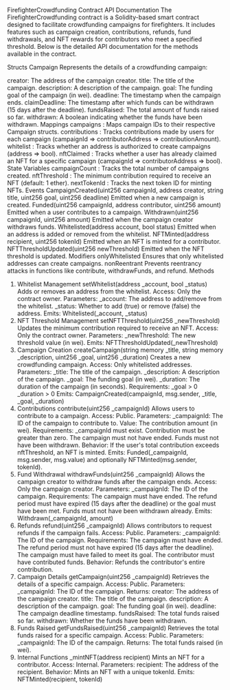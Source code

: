FirefighterCrowdfunding Contract API Documentation
The FirefighterCrowdfunding contract is a Solidity-based smart contract designed to facilitate crowdfunding campaigns for firefighters. It includes features such as campaign creation, contributions, refunds, fund withdrawals, and NFT rewards for contributors who meet a specified threshold. Below is the detailed API documentation for the methods available in the contract.

Structs
Campaign
Represents the details of a crowdfunding campaign:

creator: The address of the campaign creator.
title: The title of the campaign.
description: A description of the campaign.
goal: The funding goal of the campaign (in wei).
deadline: The timestamp when the campaign ends.
claimDeadline: The timestamp after which funds can be withdrawn (15 days after the deadline).
fundsRaised: The total amount of funds raised so far.
withdrawn: A boolean indicating whether the funds have been withdrawn.
Mappings
campaigns : Maps campaign IDs to their respective Campaign structs.
contributions : Tracks contributions made by users for each campaign (campaignId => contributorAddress => contributionAmount).
whitelist : Tracks whether an address is authorized to create campaigns (address => bool).
nftClaimed : Tracks whether a user has already claimed an NFT for a specific campaign (campaignId => contributorAddress => bool).
State Variables
campaignCount : Tracks the total number of campaigns created.
nftThreshold : The minimum contribution required to receive an NFT (default: 1 ether).
nextTokenId : Tracks the next token ID for minting NFTs.
Events
CampaignCreated(uint256 campaignId, address creator, string title, uint256 goal, uint256 deadline)
Emitted when a new campaign is created.
Funded(uint256 campaignId, address contributor, uint256 amount)
Emitted when a user contributes to a campaign.
Withdrawn(uint256 campaignId, uint256 amount)
Emitted when the campaign creator withdraws funds.
Whitelisted(address account, bool status)
Emitted when an address is added or removed from the whitelist.
NFTMinted(address recipient, uint256 tokenId)
Emitted when an NFT is minted for a contributor.
NFTThresholdUpdated(uint256 newThreshold)
Emitted when the NFT threshold is updated.
Modifiers
onlyWhitelisted
Ensures that only whitelisted addresses can create campaigns.
nonReentrant
Prevents reentrancy attacks in functions like contribute, withdrawFunds, and refund.
Methods
1. Whitelist Management
setWhitelist(address _account, bool _status)
Adds or removes an address from the whitelist.
Access: Only the contract owner.
Parameters:
_account: The address to add/remove from the whitelist.
_status: Whether to add (true) or remove (false) the address.
Emits: Whitelisted(_account, _status)
2. NFT Threshold Management
setNFTThreshold(uint256 _newThreshold)
Updates the minimum contribution required to receive an NFT.
Access: Only the contract owner.
Parameters:
_newThreshold: The new threshold value (in wei).
Emits: NFTThresholdUpdated(_newThreshold)
3. Campaign Creation
createCampaign(string memory _title, string memory _description, uint256 _goal, uint256 _duration)
Creates a new crowdfunding campaign.
Access: Only whitelisted addresses.
Parameters:
_title: The title of the campaign.
_description: A description of the campaign.
_goal: The funding goal (in wei).
_duration: The duration of the campaign (in seconds).
Requirements:
_goal > 0
_duration > 0
Emits: CampaignCreated(campaignId, msg.sender, _title, _goal, _duration)
4. Contributions
contribute(uint256 _campaignId)
Allows users to contribute to a campaign.
Access: Public.
Parameters:
_campaignId: The ID of the campaign to contribute to.
Value: The contribution amount (in wei).
Requirements:
_campaignId must exist.
Contribution must be greater than zero.
The campaign must not have ended.
Funds must not have been withdrawn.
Behavior:
If the user's total contribution exceeds nftThreshold, an NFT is minted.
Emits: Funded(_campaignId, msg.sender, msg.value) and optionally NFTMinted(msg.sender, tokenId).
5. Fund Withdrawal
withdrawFunds(uint256 _campaignId)
Allows the campaign creator to withdraw funds after the campaign ends.
Access: Only the campaign creator.
Parameters:
_campaignId: The ID of the campaign.
Requirements:
The campaign must have ended.
The refund period must have expired (15 days after the deadline) or the goal must have been met.
Funds must not have been withdrawn already.
Emits: Withdrawn(_campaignId, amount)
6. Refunds
refund(uint256 _campaignId)
Allows contributors to request refunds if the campaign fails.
Access: Public.
Parameters:
_campaignId: The ID of the campaign.
Requirements:
The campaign must have ended.
The refund period must not have expired (15 days after the deadline).
The campaign must have failed to meet its goal.
The contributor must have contributed funds.
Behavior: Refunds the contributor's entire contribution.
7. Campaign Details
getCampaign(uint256 _campaignId)
Retrieves the details of a specific campaign.
Access: Public.
Parameters:
_campaignId: The ID of the campaign.
Returns:
creator: The address of the campaign creator.
title: The title of the campaign.
description: A description of the campaign.
goal: The funding goal (in wei).
deadline: The campaign deadline timestamp.
fundsRaised: The total funds raised so far.
withdrawn: Whether the funds have been withdrawn.
8. Funds Raised
getFundsRaised(uint256 _campaignId)
Retrieves the total funds raised for a specific campaign.
Access: Public.
Parameters:
_campaignId: The ID of the campaign.
Returns: The total funds raised (in wei).
9. Internal Functions
_mintNFT(address recipient)
Mints an NFT for a contributor.
Access: Internal.
Parameters:
recipient: The address of the recipient.
Behavior: Mints an NFT with a unique tokenId.
Emits: NFTMinted(recipient, tokenId)
